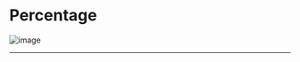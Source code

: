 # Percentage


![image](https://user-images.githubusercontent.com/77873383/183224696-379815a4-1b59-40e8-ab8a-ee1d266ffdd1.png)

---

